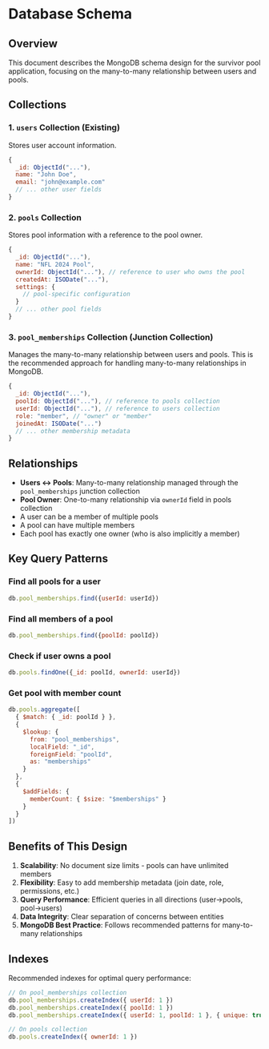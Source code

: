 # Database Schema

## Overview

This document describes the MongoDB schema design for the survivor pool application, focusing on the many-to-many relationship between users and pools.

## Collections

### 1. `users` Collection (Existing)

Stores user account information.

```javascript
{
  _id: ObjectId("..."),
  name: "John Doe",
  email: "john@example.com"
  // ... other user fields
}
```

### 2. `pools` Collection

Stores pool information with a reference to the pool owner.

```javascript
{
  _id: ObjectId("..."),
  name: "NFL 2024 Pool",
  ownerId: ObjectId("..."), // reference to user who owns the pool
  createdAt: ISODate("..."),
  settings: {
    // pool-specific configuration
  }
  // ... other pool fields
}
```

### 3. `pool_memberships` Collection (Junction Collection)

Manages the many-to-many relationship between users and pools. This is the recommended approach for handling many-to-many relationships in MongoDB.

```javascript
{
  _id: ObjectId("..."),
  poolId: ObjectId("..."), // reference to pools collection
  userId: ObjectId("..."), // reference to users collection
  role: "member", // "owner" or "member"
  joinedAt: ISODate("...")
  // ... other membership metadata
}
```

## Relationships

- **Users ↔ Pools**: Many-to-many relationship managed through the `pool_memberships` junction collection
- **Pool Owner**: One-to-many relationship via `ownerId` field in pools collection
- A user can be a member of multiple pools
- A pool can have multiple members
- Each pool has exactly one owner (who is also implicitly a member)

## Key Query Patterns

### Find all pools for a user

```javascript
db.pool_memberships.find({userId: userId})
```

### Find all members of a pool

```javascript
db.pool_memberships.find({poolId: poolId})
```

### Check if user owns a pool

```javascript
db.pools.findOne({_id: poolId, ownerId: userId})
```

### Get pool with member count

```javascript
db.pools.aggregate([
  { $match: { _id: poolId } },
  {
    $lookup: {
      from: "pool_memberships",
      localField: "_id",
      foreignField: "poolId",
      as: "memberships"
    }
  },
  {
    $addFields: {
      memberCount: { $size: "$memberships" }
    }
  }
])
```

## Benefits of This Design

1. **Scalability**: No document size limits - pools can have unlimited members
2. **Flexibility**: Easy to add membership metadata (join date, role, permissions, etc.)
3. **Query Performance**: Efficient queries in all directions (user→pools, pool→users)
4. **Data Integrity**: Clear separation of concerns between entities
5. **MongoDB Best Practice**: Follows recommended patterns for many-to-many relationships

## Indexes

Recommended indexes for optimal query performance:

```javascript
// On pool_memberships collection
db.pool_memberships.createIndex({ userId: 1 })
db.pool_memberships.createIndex({ poolId: 1 })
db.pool_memberships.createIndex({ userId: 1, poolId: 1 }, { unique: true })

// On pools collection
db.pools.createIndex({ ownerId: 1 })
```
